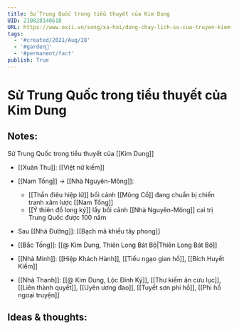 ```yaml
---
title: Sử Trung Quốc trong tiểu thuyết của Kim Dung
UID: 210828140618
URL: https://www.oxii.vn/song/xa-hoi/dong-chay-lich-su-cua-truyen-kiem-hiep-kim-dung-anh-em-nen-biet-11195.html
tags:
  - '#created/2021/Aug/28'
  - '#garden🏡'
  - '#permanent/fact'
publish: True
---
```

# Sử Trung Quốc trong tiểu thuyết của Kim Dung

## Notes:

Sử Trung Quốc trong tiểu thuyết của [[Kim Dung]]

- [[Xuân Thu]]: [[Việt nữ kiếm]]

- [[Nam Tống]] -> [[Nhà Nguyên-Mông]]:
	- [[Thần điêu hiệp lữ]] bối cảnh [[Mông Cổ]] đang chuẩn bị chiến tranh xâm lược [[Nam Tống]]
	- [[Ỷ thiên đồ long ký]] lấy bối cảnh [[Nhà Nguyên-Mông]] cai trị Trung Quốc được 100 năm

- Sau [[Nhà Đường]]: [[Bạch mã khiếu tây phong]]

- [[Bắc Tống]]: [[@ Kim Dung, Thiên Long Bát Bộ|Thiên Long Bát Bộ]]

- [[Nhà Minh]]: [[Hiệp Khách Hành]], [[Tiếu ngạo gian hồ]], [[Bích Huyết Kiếm]]

- [[Nhà Thanh]]: [[@ Kim Dung, Lộc Đỉnh Ký]], [[Thư kiếm ân cừu lục]], [[Liên thành quyết]], [[Uyên ương đao]], [[Tuyết sơn phi hồ]], [[Phi hồ ngoại truyện]] 


## Ideas & thoughts:
